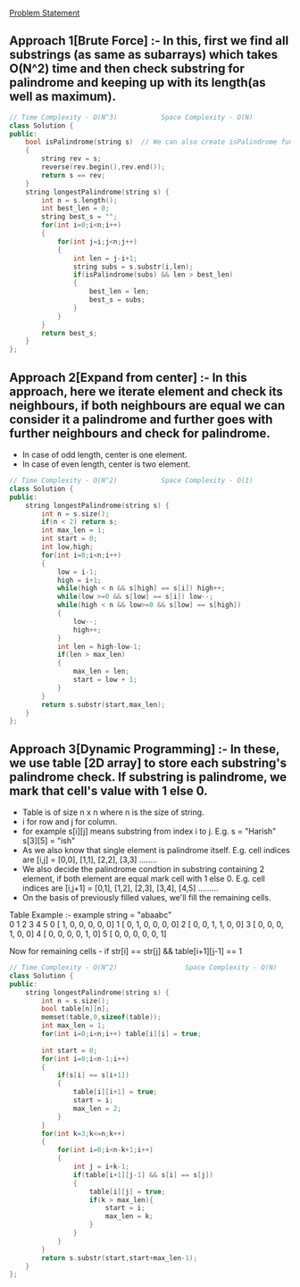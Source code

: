 [Problem Statement](https://leetcode.com/problems/longest-palindromic-substring/)

## Approach 1[Brute Force] :- In this, first we find all substrings (as same as subarrays) which takes O(N^2) time and then check substring for palindrome and keeping up with its length(as well as maximum).

```cpp
// Time Complexity - O(N^3)           Space Complexity - O(N)
class Solution {
public:
    bool isPalindrome(string s)  // We can also create isPalindrome function using start and end index,and check if they are equal or not. if not return false.
    {
        string rev = s;
        reverse(rev.begin(),rev.end());
        return s == rev;
    }
    string longestPalindrome(string s) {
        int n = s.length();
        int best_len = 0;
        string best_s = "";
        for(int i=0;i<n;i++)
        {
            for(int j=i;j<n;j++)
            {
                int len = j-i+1;
                string subs = s.substr(i,len);
                if(isPalindrome(subs) && len > best_len)
                {
                    best_len = len;
                    best_s = subs;
                }
            }
        }
        return best_s;
    }
};
```

## Approach 2[Expand from center] :- In this approach, here we iterate element and check its neighbours, if both neighbours are equal we can consider it a palindrome and further goes with further neighbours and check for palindrome.
- In case of odd length, center is one element.
- In case of even length, center is two element.

```cpp
// Time Complexity - O(N^2)           Space Complexity - O(1)
class Solution {
public:
    string longestPalindrome(string s) {
        int n = s.size();
        if(n < 2) return s;
        int max_len = 1;
        int start = 0;
        int low,high;
        for(int i=0;i<n;i++)
        {
            low = i-1;
            high = i+1;
            while(high < n && s[high] == s[i]) high++;
            while(low >=0 && s[low] == s[i]) low--;
            while(high < n && low>=0 && s[low] == s[high])
            {
                low--;
                high++;
            }
            int len = high-low-1;
            if(len > max_len)
            {
                max_len = len;
                start = low + 1;
            }
        }
        return s.substr(start,max_len);
    }
};
```

## Approach 3[Dynamic Programming] :- In these, we use table [2D array] to store each substring's palindrome check. If substring is palindrome, we mark that cell's value with 1 else 0.
- Table is of size n x n where n is the size of string.
- i for row and j for column.
- for example s[i][j] means substring from index i to j. E.g. s = "Harish"     s[3][5] = "ish"
- As we also know that single element is palindrome itself. E.g. cell indices are [i,j] = [0,0], [1,1], [2,2], [3,3] ........
- We also decide the palindrome condtion in substring containing 2 element, if both element are equal mark cell with 1 else 0. E.g. cell indices are [i,j+1] = [0,1], [1,2], [2,3], [3,4], [4,5] .........
- On the basis of previously filled values, we'll fill the remaining cells.

Table Example :-   example string = "abaabc"            
                                                           0   1  2  3  4  5
                                                       0 [ 1, 0, 0, 0, 0, 0]
                                                       1 [ 0, 1, 0, 0, 0, 0]
                                                       2 [ 0, 0, 1, 1, 0, 0]
                                                       3 [ 0, 0, 0, 1, 0, 0]
                                                       4 [ 0, 0, 0, 0, 1, 0]
                                                       5 [ 0, 0, 0, 0, 0, 1]

Now for remaining cells - 
                            if str[i] == str[j] && table[i+1][j-1] == 1
```cpp
// Time Complexity - O(N^2)                 Space Complexity - O(N)
class Solution {
public:
    string longestPalindrome(string s) {
        int n = s.size();
        bool table[n][n];
        memset(table,0,sizeof(table));
        int max_len = 1;
        for(int i=0;i<n;i++) table[i][i] = true;
        
        int start = 0;
        for(int i=0;i<n-1;i++)
        {
            if(s[i] == s[i+1])
            {
                table[i][i+1] = true;
                start = i;
                max_len = 2;
            }
        }
        for(int k=3;k<=n;k++)
        {
            for(int i=0;i<n-k+1;i++)
            {
                int j = i+k-1;
                if(table[i+1][j-1] && s[i] == s[j])
                {
                    table[i][j] = true;
                    if(k > max_len){
                        start = i;
                        max_len = k;
                    }
                }
            }
        }
        return s.substr(start,start+max_len-1);
    }
};
```

